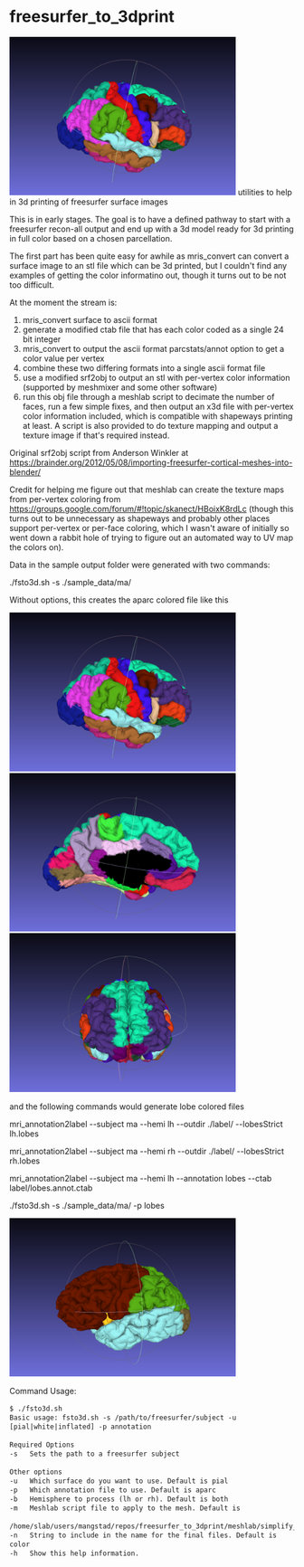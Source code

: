 # freesurfer_to_3dprint
<img alt="Right Lateral" src="/images/right_lateral.png" width=400>
utilities to help in 3d printing of freesurfer surface images

This is in early stages. The goal is to have a defined pathway to start with a freesurfer recon-all output and end up with a 3d model ready for 3d printing in full color based on a chosen parcellation.

The first part has been quite easy for awhile as mris_convert can convert a surface image to an stl file which can be 3d printed, but I couldn't find any examples of getting the color informatino out, though it turns out to be not too difficult.

At the moment the stream is:
   1. mris_convert surface to ascii format
   2. generate a modified ctab file that has each color coded as a single 24 bit integer
   3. mris_convert to output the ascii format parcstats/annot option to get a color value per vertex
   4. combine these two differing formats into a single ascii format file
   5. use a modified srf2obj to output an stl with per-vertex color information (supported by meshmixer and some other software)
   6. run this obj file through a meshlab script to decimate the number of faces, run a few simple fixes, and then output an x3d file with per-vertex color information included, which is compatible with shapeways printing at least. A script is also provided to do texture mapping and output a texture image if that's required instead.
   
Original srf2obj script from Anderson Winkler at https://brainder.org/2012/05/08/importing-freesurfer-cortical-meshes-into-blender/

Credit for helping me figure out that meshlab can create the texture maps from per-vertex coloring from https://groups.google.com/forum/#!topic/skanect/HBoixK8rdLc (though this turns out to be unnecessary as shapeways and probably other places support per-vertex or per-face coloring, which I wasn't aware of initially so went down a rabbit hole of trying to figure out an automated way to UV map the colors on).

Data in the sample output folder were generated with two commands:

./fsto3d.sh -s ./sample_data/ma/

Without options, this creates the aparc colored file like this

<img alt="Right Lateral" src="/images/right_lateral.png" width=400>
<img alt="Left Medial" src="/images/left_medial.png" width=400>
<img alt="Anterior" src="/images/anterior.png" width=400>

and the following commands would generate lobe colored files

mri_annotation2label --subject ma --hemi lh --outdir ./label/ --lobesStrict lh.lobes

mri_annotation2label --subject ma --hemi rh --outdir ./label/ --lobesStrict rh.lobes

mri_annotation2label --subject ma --hemi lh --annotation lobes --ctab label/lobes.annot.ctab

./fsto3d.sh -s ./sample_data/ma/ -p lobes

<img alt="Left Lateral Lobes" src="/images/left_lateral_lobes.png" width=400>

Command Usage:
```
$ ./fsto3d.sh
Basic usage: fsto3d.sh -s /path/to/freesurfer/subject -u [pial|white|inflated] -p annotation

Required Options
-s   Sets the path to a freesurfer subject

Other options
-u   Which surface do you want to use. Default is pial
-p   Which annotation file to use. Default is aparc
-b   Hemisphere to process (lh or rh). Default is both
-m   Meshlab script file to apply to the mesh. Default is
     /home/slab/users/mangstad/repos/freesurfer_to_3dprint/meshlab/simplify_clean_vertex.mlx
-n   String to include in the name for the final files. Default is color
-h   Show this help information.
```
